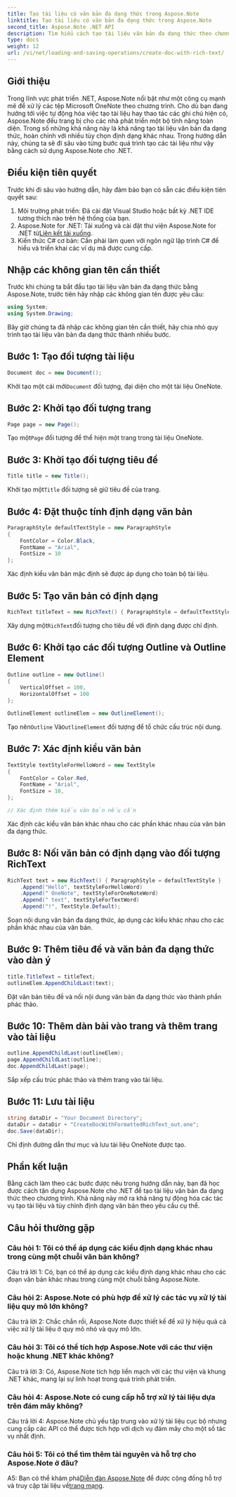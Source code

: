 ```yaml
---
title: Tạo tài liệu có văn bản đa dạng thức trong Aspose.Note
linktitle: Tạo tài liệu có văn bản đa dạng thức trong Aspose.Note
second_title: Aspose.Note .NET API
description: Tìm hiểu cách tạo tài liệu văn bản đa dạng thức theo chương trình bằng Aspose.Note for .NET. Hướng dẫn từng bước với các ví dụ về mã.
type: docs
weight: 12
url: /vi/net/loading-and-saving-operations/create-doc-with-rich-text/
---
```

## Giới thiệu

Trong lĩnh vực phát triển .NET, Aspose.Note nổi bật như một công cụ mạnh mẽ để xử lý các tệp Microsoft OneNote theo chương trình. Cho dù bạn đang hướng tới việc tự động hóa việc tạo tài liệu hay thao tác các ghi chú hiện có, Aspose.Note đều trang bị cho các nhà phát triển một bộ tính năng toàn diện. Trong số những khả năng này là khả năng tạo tài liệu văn bản đa dạng thức, hoàn chỉnh với nhiều tùy chọn định dạng khác nhau. Trong hướng dẫn này, chúng ta sẽ đi sâu vào từng bước quá trình tạo các tài liệu như vậy bằng cách sử dụng Aspose.Note cho .NET.

## Điều kiện tiên quyết

Trước khi đi sâu vào hướng dẫn, hãy đảm bảo bạn có sẵn các điều kiện tiên quyết sau:

1. Môi trường phát triển: Đã cài đặt Visual Studio hoặc bất kỳ .NET IDE tương thích nào trên hệ thống của bạn.
2.  Aspose.Note for .NET: Tải xuống và cài đặt thư viện Aspose.Note for .NET từ[Liên kết tải xuống](https://releases.aspose.com/note/net/).
3. Kiến thức C# cơ bản: Cần phải làm quen với ngôn ngữ lập trình C# để hiểu và triển khai các ví dụ mã được cung cấp.

## Nhập các không gian tên cần thiết

Trước khi chúng ta bắt đầu tạo tài liệu văn bản đa dạng thức bằng Aspose.Note, trước tiên hãy nhập các không gian tên được yêu cầu:

```csharp
using System;
using System.Drawing;
```

Bây giờ chúng ta đã nhập các không gian tên cần thiết, hãy chia nhỏ quy trình tạo tài liệu văn bản đa dạng thức thành nhiều bước.

## Bước 1: Tạo đối tượng tài liệu

```csharp
Document doc = new Document();
```

 Khởi tạo một cái mới`Document` đối tượng, đại diện cho một tài liệu OneNote.

## Bước 2: Khởi tạo đối tượng trang

```csharp
Page page = new Page();
```

 Tạo một`Page` đối tượng để thể hiện một trang trong tài liệu OneNote.

## Bước 3: Khởi tạo đối tượng tiêu đề

```csharp
Title title = new Title();
```

 Khởi tạo một`Title` đối tượng sẽ giữ tiêu đề của trang.

## Bước 4: Đặt thuộc tính định dạng văn bản

```csharp
ParagraphStyle defaultTextStyle = new ParagraphStyle
{
    FontColor = Color.Black,
    FontName = "Arial",
    FontSize = 10
};
```

Xác định kiểu văn bản mặc định sẽ được áp dụng cho toàn bộ tài liệu.

## Bước 5: Tạo văn bản có định dạng

```csharp
RichText titleText = new RichText() { ParagraphStyle = defaultTextStyle }.Append("Title!");
```

 Xây dựng một`RichText`đối tượng cho tiêu đề với định dạng được chỉ định.

## Bước 6: Khởi tạo các đối tượng Outline và Outline Element

```csharp
Outline outline = new Outline()
{
    VerticalOffset = 100,
    HorizontalOffset = 100
};

OutlineElement outlineElem = new OutlineElement();
```

 Tạo nên`Outline` Và`OutlineElement` đối tượng để tổ chức cấu trúc nội dung.

## Bước 7: Xác định kiểu văn bản

```csharp
TextStyle textStyleForHelloWord = new TextStyle
{
    FontColor = Color.Red,
    FontName = "Arial",
    FontSize = 10,
};

// Xác định thêm kiểu văn bản nếu cần
```

Xác định các kiểu văn bản khác nhau cho các phần khác nhau của văn bản đa dạng thức.

## Bước 8: Nối văn bản có định dạng vào đối tượng RichText

```csharp
RichText text = new RichText() { ParagraphStyle = defaultTextStyle }
    .Append("Hello", textStyleForHelloWord)
    .Append(" OneNote", textStyleForOneNoteWord)
    .Append(" text", textStyleForTextWord)
    .Append("!", TextStyle.Default);
```

Soạn nội dung văn bản đa dạng thức, áp dụng các kiểu khác nhau cho các phần khác nhau của văn bản.

## Bước 9: Thêm tiêu đề và văn bản đa dạng thức vào dàn ý

```csharp
title.TitleText = titleText;
outlineElem.AppendChildLast(text);
```

Đặt văn bản tiêu đề và nối nội dung văn bản đa dạng thức vào thành phần phác thảo.

## Bước 10: Thêm dàn bài vào trang và thêm trang vào tài liệu

```csharp
outline.AppendChildLast(outlineElem);
page.AppendChildLast(outline);
doc.AppendChildLast(page);
```

Sắp xếp cấu trúc phác thảo và thêm trang vào tài liệu.

## Bước 11: Lưu tài liệu

```csharp
string dataDir = "Your Document Directory";
dataDir = dataDir + "CreateDocWithFormattedRichText_out.one";
doc.Save(dataDir);
```

Chỉ định đường dẫn thư mục và lưu tài liệu OneNote được tạo.

## Phần kết luận

Bằng cách làm theo các bước được nêu trong hướng dẫn này, bạn đã học được cách tận dụng Aspose.Note cho .NET để tạo tài liệu văn bản đa dạng thức theo chương trình. Khả năng này mở ra khả năng tự động hóa các tác vụ tạo tài liệu và tùy chỉnh định dạng văn bản theo yêu cầu cụ thể.

## Câu hỏi thường gặp

### Câu hỏi 1: Tôi có thể áp dụng các kiểu định dạng khác nhau trong cùng một chuỗi văn bản không?

Câu trả lời 1: Có, bạn có thể áp dụng các kiểu định dạng khác nhau cho các đoạn văn bản khác nhau trong cùng một chuỗi bằng Aspose.Note.

### Câu hỏi 2: Aspose.Note có phù hợp để xử lý các tác vụ xử lý tài liệu quy mô lớn không?

Câu trả lời 2: Chắc chắn rồi, Aspose.Note được thiết kế để xử lý hiệu quả cả việc xử lý tài liệu ở quy mô nhỏ và quy mô lớn.

### Câu hỏi 3: Tôi có thể tích hợp Aspose.Note với các thư viện hoặc khung .NET khác không?

Câu trả lời 3: Có, Aspose.Note tích hợp liền mạch với các thư viện và khung .NET khác, mang lại sự linh hoạt trong quá trình phát triển.

### Câu hỏi 4: Aspose.Note có cung cấp hỗ trợ xử lý tài liệu dựa trên đám mây không?

Câu trả lời 4: Aspose.Note chủ yếu tập trung vào xử lý tài liệu cục bộ nhưng cung cấp các API có thể được tích hợp với dịch vụ đám mây cho một số tác vụ nhất định.

### Câu hỏi 5: Tôi có thể tìm thêm tài nguyên và hỗ trợ cho Aspose.Note ở đâu?

 A5: Bạn có thể khám phá[Diễn đàn Aspose.Note](https://forum.aspose.com/c/note/28) để được cộng đồng hỗ trợ và truy cập tài liệu về[trang mạng](https://reference.aspose.com/note/net/).